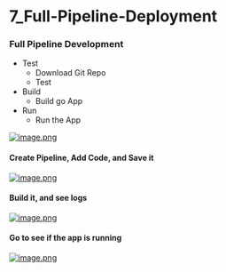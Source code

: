 # 7_Full-Pipeline-Deployment

### Full Pipeline Development

- Test 
    - Download Git Repo
    - Test
- Build 
    - Build go App
- Run 
    - Run the App

[![image.png](https://bookstack.besthomelabevar.xyz/uploads/images/gallery/2024-06/scaled-1680-/fy2k38Fr3Jd54LeM-image.png)](https://bookstack.besthomelabevar.xyz/uploads/images/gallery/2024-06/fy2k38Fr3Jd54LeM-image.png)

#### Create Pipeline, Add Code, and Save it

[![image.png](https://bookstack.besthomelabevar.xyz/uploads/images/gallery/2024-06/scaled-1680-/k3pIiy8mdRRb6dvT-image.png)](https://bookstack.besthomelabevar.xyz/uploads/images/gallery/2024-06/k3pIiy8mdRRb6dvT-image.png)

#### Build it, and see logs

[![image.png](https://bookstack.besthomelabevar.xyz/uploads/images/gallery/2024-06/scaled-1680-/9JpbCoEtYVqRK7dS-image.png)](https://bookstack.besthomelabevar.xyz/uploads/images/gallery/2024-06/9JpbCoEtYVqRK7dS-image.png)

#### Go to see if the app is running

[![image.png](https://bookstack.besthomelabevar.xyz/uploads/images/gallery/2024-06/scaled-1680-/C3oLbZrtFi86UURc-image.png)](https://bookstack.besthomelabevar.xyz/uploads/images/gallery/2024-06/C3oLbZrtFi86UURc-image.png)